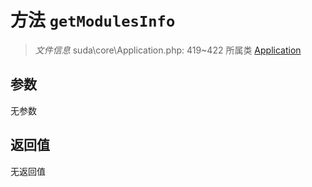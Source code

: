 # 方法 `getModulesInfo`

> *文件信息* suda\core\Application.php: 419~422
> 所属类 [Application](../Application.md)




## 参数


无参数


## 返回值

无返回值

